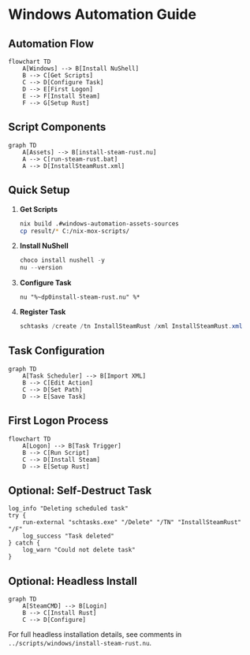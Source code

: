 # Windows Automation Guide

## Automation Flow

```mermaid
flowchart TD
    A[Windows] --> B[Install NuShell]
    B --> C[Get Scripts]
    C --> D[Configure Task]
    D --> E[First Logon]
    E --> F[Install Steam]
    F --> G[Setup Rust]
```

## Script Components

```mermaid
graph TD
    A[Assets] --> B[install-steam-rust.nu]
    A --> C[run-steam-rust.bat]
    A --> D[InstallSteamRust.xml]
```

## Quick Setup

1. **Get Scripts**

   ```bash
   nix build .#windows-automation-assets-sources
   cp result/* C:/nix-mox-scripts/
   ```

2. **Install NuShell**

   ```powershell
   choco install nushell -y
   nu --version
   ```

3. **Configure Task**

   ```batch
   nu "%~dp0install-steam-rust.nu" %*
   ```

4. **Register Task**

   ```powershell
   schtasks /create /tn InstallSteamRust /xml InstallSteamRust.xml
   ```

## Task Configuration

```mermaid
graph TD
    A[Task Scheduler] --> B[Import XML]
    B --> C[Edit Action]
    C --> D[Set Path]
    D --> E[Save Task]
```

## First Logon Process

```mermaid
flowchart TD
    A[Logon] --> B[Task Trigger]
    B --> C[Run Script]
    C --> D[Install Steam]
    D --> E[Setup Rust]
```

## Optional: Self-Destruct Task

```nu
log_info "Deleting scheduled task"
try {
    run-external "schtasks.exe" "/Delete" "/TN" "InstallSteamRust" "/F"
    log_success "Task deleted"
} catch {
    log_warn "Could not delete task"
}
```

## Optional: Headless Install

```mermaid
graph TD
    A[SteamCMD] --> B[Login]
    B --> C[Install Rust]
    C --> D[Configure]
```

For full headless installation details, see comments in `../scripts/windows/install-steam-rust.nu`.
